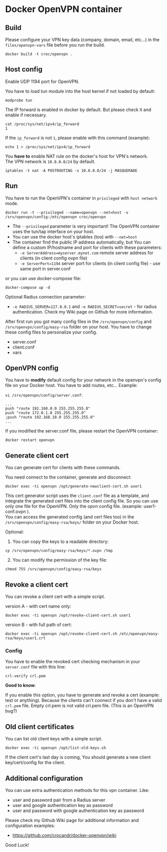 # Docker OpenVPN container

## Build

Please configure your VPN key data (company, domain, email, etc...) in the `files/openvpn-vars` file before you run the build.

```
docker build -t croc/openvpn .
```
## Host config

Enable UDP 1194 port for OpenVPN.

You have to load tun module into the host kernel if not loaded by default:

```
modprobe tun
```

The IP forward is enabled in docker by default. But please check it and enable if necessary.

```
cat /proc/sys/net/ipv4/ip_forward
1
```

If the `ip_forward` is not `1`, please enable with this command (example):

```
echo 1 > /proc/sys/net/ipv4/ip_forward
```

You **have to** enable NAT rule on the docker's host for VPN's network.  
The VPN network is `10.8.0.0/24` by default.

```
iptables -t nat -A POSTROUTING -s 10.8.0.0/24 -j MASQUERADE
```

## Run

You have to run the OpenVPN's container in `privileged` with `host network` mode.

```
docker run -t --privileged --name=openvpn --net=host -v /srv/openvpn/config:/etc/openvpn croc/openvpn
```

  - The `--privileged` parameter is very important! The OpenVPN container uses the tun/tap interface on your host.
  - You can use the docker host's iptables (too) with `--net=host`
  - The container find the public IP address automatically, but You can define a custom IP/hostname and port for clients with these parameters:
    - `-e ServerAddress=myserver.mynet.com` remote server address for clients (in client config ovpn file)
    - `-e ServerPort=1194` server port for clients (in client config file) - use same port in server.conf

or you can use docker-compose file:
```
docker-compose up -d
```

Optional Radius connection parameter:
  - `-e RADIUS_SERVER=127.0.0.1` and `-e RADIUS_SECRET=secret` - for radius authentication. Check my Wiki page on Github for more information.

After first run you got many config files in the `/srv/openvpn/config` and `/srv/openvpn/config/easy-rsa` folder on your host. You have to change these config files to personalize your config.

  - server.conf
  - client.conf
  - vars


## OpenVPN config

You have to **modify** default config for your network in the openvpn's config file on your Docker host.
You have to add routes, etc... Example:

`vi /srv/openvpn/config/server.conf`:

```
...
push "route 192.168.0.0 255.255.255.0"
push "route 172.0.1.0 255.255.255.0"
;push "route 192.168.10.0 255.255.255.0"
...
```

If you modified the server.conf file, please restart the OpenVPN container:

```
docker restart openvpn
```

## Generate client cert

You can generate cert for clients with these commands.

You need connect to the container, generate and disconnect:

```
docker exec -ti openvpn /opt/generate-newclient-cert.sh user1
```

This cert generator script uses the `client.conf` file as a template, and integrate the generated cert files into the client config file. So you can use only one file for the OpenVPN. Only the opvn config file. (example: user1-conf.ovpn ).  
You can access the generated config (and cert files too) in the `/srv/openvpn/config/easy-rsa/keys/` folder on your Docker host.

Optional:

  1. You can copy the keys to a readable directory:
```
cp /srv/openvpn/config/easy-rsa/keys/*.ovpn /tmp
```
  2. You can modify the permission of the key file:
```
chmod 755 /srv/openvpn/config/easy-rsa/keys
```

## Revoke a client cert

You can revoke a client cert with a simple script.

version A - with cert name only:
```
docker exec -ti openvpn /opt/revoke-client-cert.sh user1 
```

version B - with full path of cert:
```
docker exec -ti openvpn /opt/revoke-client-cert.sh /etc/openvpn/easy-rsa/keys/user1.crt 
```

### Config

You have to enable the revoked cert checking mechanism in your `server.conf` file with this line:
```
crl-verify crl.pem
```

**Good to know**:

If you enable this option, you have to generate and revoke a cert (example: test or anything).
Because the clients can't connect if you don't have a valid `crl.pem` file. Empty crl.pem is not valid crl.pem file. (This is an OpenVPN bug?)

## Old client certificates

You can list old client keys with a simple script.

```
docker exec -ti openvpn /opt/list-old-keys.sh
```

If the client cert's last day is coming, You should generate a new client key/cert/config for the client.

## Additional configuration

You can use extra authentication methods for this vpn container. Like:

  - user and password pair from a Radius server
  - user and google authentication key as password
  - user and password with google authentication key as password

Please check my Github Wiki page for additional information and configuration examples:
  - https://github.com/crocandr/docker-openvpn/wiki



Good Luck!
